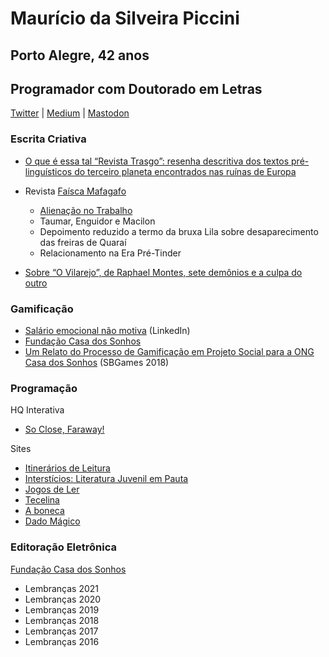 # Maurício da Silveira Piccini
## Porto Alegre, 42 anos
## Programador com Doutorado em Letras

[Twitter](https://twitter.com/mauriciopiccini) | [Medium](https://mauriciopiccini.medium.com) | [Mastodon](https://mastodon.social/@mauriciopiccini)

### Escrita Criativa

- [O que é essa tal “Revista Trasgo”: resenha descritiva dos textos pré-linguísticos do terceiro planeta encontrados nas ruínas de Europa](https://mauriciopiccini.medium.com/o-que-é-essa-tal-revista-trasgo-resenha-descritiva-dos-textos-pré-linguísticos-do-terceiro-planeta-5ed60a9ae223)

- Revista [Faísca Mafagafo](https://mafagaforevista.com.br)
	- [Alienação no Trabalho](https://mailchi.mp/mafagaforevista/faiscat4e02?e=%5BUNIQID%5D)
	- Taumar, Enguidor e Macilon
	- Depoimento reduzido a termo da bruxa Lila sobre desaparecimento das freiras de Quaraí
	- Relacionamento na Era Pré-Tinder

- [Sobre “O Vilarejo”, de Raphael Montes, sete demônios e a culpa do outro](http://mauriciopiccini.medium.com/sobre-o-vilarejo-de-raphael-montes-sete-demonios-e-a-culpa-do-outro-8fad4c7f975d)

### Gamificação

- [Salário emocional não motiva](https://www.linkedin.com/pulse/salário-emocional-não-motiva-maurício-piccini/) (LinkedIn)
- [Fundação Casa dos Sonhos](http://fundacaocasadossonhos.com)
- [Um Relato do Processo de Gamificação em Projeto Social para a ONG Casa dos Sonhos](https://www.sbgames.org/sbgames2018/files/papers/EducacaoShort/188272.pdf) (SBGames 2018)

### Programação

HQ Interativa
- [So Close, Faraway!](https://augustopaim.com.br/pt/hq-reportagem-so-close-faraway/)

Sites
- [Itinerários de Leitura](http://itinerariosdeleitura.com.br)
- [Interstícios: Literatura Juvenil em Pauta](http://literaturajuvenilempauta)
- [Jogos de Ler](http://jogosdeler.com.br)
- [Tecelina](http://jogosdeler.com.br/tecelina)
- [A boneca](http://jogosdeler.com.br/aboneca)
- [Dado Mágico](http://jogosdeler.com.br/dadomagico)

### Editoração Eletrônica

[Fundação Casa dos Sonhos](https://fundacaocasadossonhos.com)
- Lembranças 2021
- Lembranças 2020
- Lembranças 2019
- Lembranças 2018
- Lembranças 2017
- Lembranças 2016

